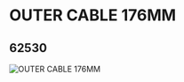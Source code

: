 # OUTER CABLE 176MM
## 62530
![OUTER CABLE 176MM](https://lc-www-live-s.legocdn.com/media/bricks/5/2/4509113.jpg)